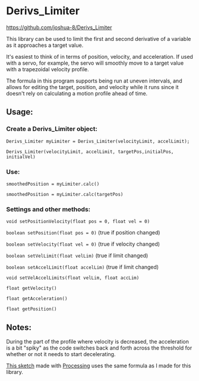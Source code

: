 # Derivs_Limiter

https://github.com/joshua-8/Derivs_Limiter


This library can be used to limit the first and second derivative of a variable as it approaches a target value.

It's easiest to think of in terms of position, velocity, and acceleration. 
If used with a servo, for example, the servo will smoothly move to a target value with a trapezoidal velocity profile.

The formula in this program supports being run at uneven intervals, and allows for editing the target, position, and velocity while it runs since it doesn't rely on calculating a motion profile ahead of time.

## Usage:

### Create a Derivs_Limiter object:
`Derivs_Limiter myLimiter = Derivs_Limiter(velocityLimit, accelLimit);`

`Derivs_Limiter(velocityLimit, accelLimit, targetPos,initialPos, initialVel)`

### Use:

`smoothedPosition = myLimiter.calc()`

`smoothedPosition = myLimiter.calc(targetPos)`

### Settings and other methods:

`void setPositionVelocity(float pos = 0, float vel = 0)`

`boolean setPosition(float pos = 0)` (true if position changed)

`boolean setVelocity(float vel = 0)` (true if velocity changed)

`boolean setVelLimit(float velLim)` (true if limit changed)

`boolean setAccelLimit(float accelLim)` (true if limit changed)

`void setVelAccelLimits(float velLim, float accLim)`

`float getVelocity()`

`float getAcceleration()`

`float getPosition()`

## Notes:

During the part of the profile where velocity is decreased, the acceleration is a bit "spiky" as the code switches back and forth across the threshold for whether or not it needs to start decelerating.


[This sketch](https://gist.github.com/joshua-8/3209f2f400a0e68dead911b8743fc5f0) made with [Processing](https://processing.org/) uses the same formula as I made for this library.
